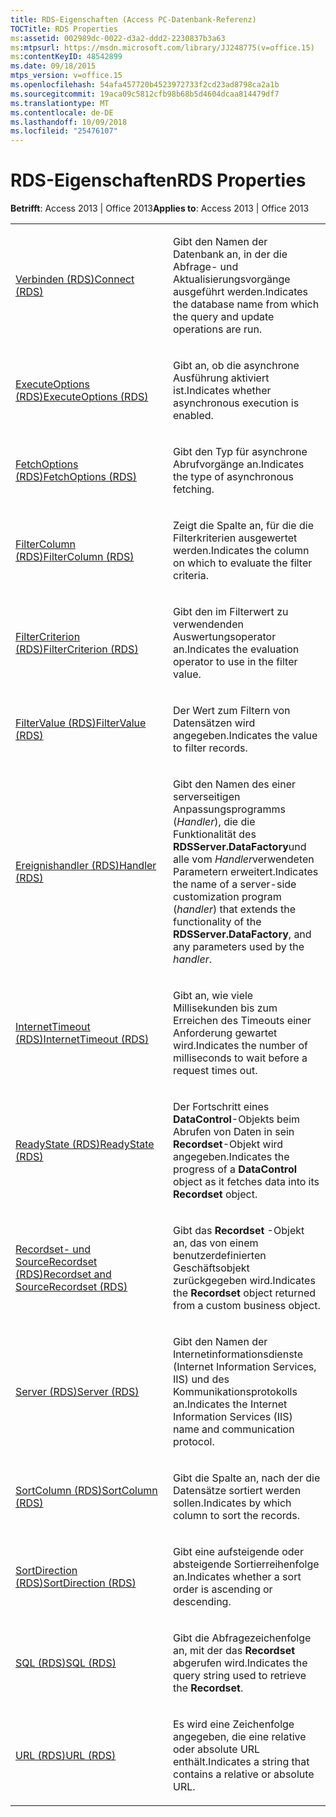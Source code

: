 ```yaml
---
title: RDS-Eigenschaften (Access PC-Datenbank-Referenz)
TOCTitle: RDS Properties
ms:assetid: 002989dc-0022-d3a2-ddd2-2230837b3a63
ms:mtpsurl: https://msdn.microsoft.com/library/JJ248775(v=office.15)
ms:contentKeyID: 48542899
ms.date: 09/18/2015
mtps_version: v=office.15
ms.openlocfilehash: 54afa457720b4523972733f2cd23ad8798ca2a1b
ms.sourcegitcommit: 19aca09c5812cfb98b68b5d4604dcaa814479df7
ms.translationtype: MT
ms.contentlocale: de-DE
ms.lasthandoff: 10/09/2018
ms.locfileid: "25476107"
---
```

# <a name="rds-properties"></a><span data-ttu-id="00f73-102">RDS-Eigenschaften</span><span class="sxs-lookup"><span data-stu-id="00f73-102">RDS Properties</span></span>


<span data-ttu-id="00f73-103">**Betrifft**: Access 2013 | Office 2013</span><span class="sxs-lookup"><span data-stu-id="00f73-103">**Applies to**: Access 2013 | Office 2013</span></span>

<table>
<colgroup>
<col style="width: 50%" />
<col style="width: 50%" />
</colgroup>
<tbody>
<tr class="odd">
<td><p><span data-ttu-id="00f73-104"><a href="connect-property-rds.md">Verbinden (RDS)</a></span><span class="sxs-lookup"><span data-stu-id="00f73-104"><a href="connect-property-rds.md">Connect (RDS)</a></span></span></p></td>
<td><p><span data-ttu-id="00f73-105">Gibt den Namen der Datenbank an, in der die Abfrage- und Aktualisierungsvorgänge ausgeführt werden.</span><span class="sxs-lookup"><span data-stu-id="00f73-105">Indicates the database name from which the query and update operations are run.</span></span></p></td>
</tr>
<tr class="even">
<td><p><span data-ttu-id="00f73-106"><a href="executeoptions-property-rds.md">ExecuteOptions (RDS)</a></span><span class="sxs-lookup"><span data-stu-id="00f73-106"><a href="executeoptions-property-rds.md">ExecuteOptions (RDS)</a></span></span></p></td>
<td><p><span data-ttu-id="00f73-107">Gibt an, ob die asynchrone Ausführung aktiviert ist.</span><span class="sxs-lookup"><span data-stu-id="00f73-107">Indicates whether asynchronous execution is enabled.</span></span></p></td>
</tr>
<tr class="odd">
<td><p><span data-ttu-id="00f73-108"><a href="fetchoptions-property-rds.md">FetchOptions (RDS)</a></span><span class="sxs-lookup"><span data-stu-id="00f73-108"><a href="fetchoptions-property-rds.md">FetchOptions (RDS)</a></span></span></p></td>
<td><p><span data-ttu-id="00f73-109">Gibt den Typ für asynchrone Abrufvorgänge an.</span><span class="sxs-lookup"><span data-stu-id="00f73-109">Indicates the type of asynchronous fetching.</span></span></p></td>
</tr>
<tr class="even">
<td><p><span data-ttu-id="00f73-110"><a href="filtercolumn-property-rds.md">FilterColumn (RDS)</a></span><span class="sxs-lookup"><span data-stu-id="00f73-110"><a href="filtercolumn-property-rds.md">FilterColumn (RDS)</a></span></span></p></td>
<td><p><span data-ttu-id="00f73-111">Zeigt die Spalte an, für die die Filterkriterien ausgewertet werden.</span><span class="sxs-lookup"><span data-stu-id="00f73-111">Indicates the column on which to evaluate the filter criteria.</span></span></p></td>
</tr>
<tr class="odd">
<td><p><span data-ttu-id="00f73-112"><a href="filtercriterion-property-rds.md">FilterCriterion (RDS)</a></span><span class="sxs-lookup"><span data-stu-id="00f73-112"><a href="filtercriterion-property-rds.md">FilterCriterion (RDS)</a></span></span></p></td>
<td><p><span data-ttu-id="00f73-113">Gibt den im Filterwert zu verwendenden Auswertungsoperator an.</span><span class="sxs-lookup"><span data-stu-id="00f73-113">Indicates the evaluation operator to use in the filter value.</span></span></p></td>
</tr>
<tr class="even">
<td><p><span data-ttu-id="00f73-114"><a href="filtervalue-property-rds.md">FilterValue (RDS)</a></span><span class="sxs-lookup"><span data-stu-id="00f73-114"><a href="filtervalue-property-rds.md">FilterValue (RDS)</a></span></span></p></td>
<td><p><span data-ttu-id="00f73-115">Der Wert zum Filtern von Datensätzen wird angegeben.</span><span class="sxs-lookup"><span data-stu-id="00f73-115">Indicates the value to filter records.</span></span></p></td>
</tr>
<tr class="odd">
<td><p><span data-ttu-id="00f73-116"><a href="handler-property-rds.md">Ereignishandler (RDS)</a></span><span class="sxs-lookup"><span data-stu-id="00f73-116"><a href="handler-property-rds.md">Handler (RDS)</a></span></span></p></td>
<td><p><span data-ttu-id="00f73-117">Gibt den Namen des einer serverseitigen Anpassungsprogramms (<em>Handler</em>), die die Funktionalität des <strong>RDSServer.DataFactory</strong>und alle vom <em>Handler</em>verwendeten Parametern erweitert.</span><span class="sxs-lookup"><span data-stu-id="00f73-117">Indicates the name of a server-side customization program (<em>handler</em>) that extends the functionality of the <strong>RDSServer.DataFactory</strong>, and any parameters used by the <em>handler</em>.</span></span></p></td>
</tr>
<tr class="even">
<td><p><span data-ttu-id="00f73-118"><a href="internettimeout-property-rds.md">InternetTimeout (RDS)</a></span><span class="sxs-lookup"><span data-stu-id="00f73-118"><a href="internettimeout-property-rds.md">InternetTimeout (RDS)</a></span></span></p></td>
<td><p><span data-ttu-id="00f73-119">Gibt an, wie viele Millisekunden bis zum Erreichen des Timeouts einer Anforderung gewartet wird.</span><span class="sxs-lookup"><span data-stu-id="00f73-119">Indicates the number of milliseconds to wait before a request times out.</span></span></p></td>
</tr>
<tr class="odd">
<td><p><span data-ttu-id="00f73-120"><a href="readystate-property-rds.md">ReadyState (RDS)</a></span><span class="sxs-lookup"><span data-stu-id="00f73-120"><a href="readystate-property-rds.md">ReadyState (RDS)</a></span></span></p></td>
<td><p><span data-ttu-id="00f73-121">Der Fortschritt eines <strong>DataControl</strong>-Objekts beim Abrufen von Daten in sein <strong>Recordset</strong>-Objekt wird angegeben.</span><span class="sxs-lookup"><span data-stu-id="00f73-121">Indicates the progress of a <strong>DataControl</strong> object as it fetches data into its <strong>Recordset</strong> object.</span></span></p></td>
</tr>
<tr class="even">
<td><p><span data-ttu-id="00f73-122"><a href="recordset-sourcerecordset-properties-rds.md">Recordset- und SourceRecordset (RDS)</a></span><span class="sxs-lookup"><span data-stu-id="00f73-122"><a href="recordset-sourcerecordset-properties-rds.md">Recordset and SourceRecordset (RDS)</a></span></span></p></td>
<td><p><span data-ttu-id="00f73-123">Gibt das <strong>Recordset</strong> -Objekt an, das von einem benutzerdefinierten Geschäftsobjekt zurückgegeben wird.</span><span class="sxs-lookup"><span data-stu-id="00f73-123">Indicates the <strong>Recordset</strong> object returned from a custom business object.</span></span></p></td>
</tr>
<tr class="odd">
<td><p><span data-ttu-id="00f73-124"><a href="server-property-rds.md">Server (RDS)</a></span><span class="sxs-lookup"><span data-stu-id="00f73-124"><a href="server-property-rds.md">Server (RDS)</a></span></span></p></td>
<td><p><span data-ttu-id="00f73-125">Gibt den Namen der Internetinformationsdienste (Internet Information Services, IIS) und des Kommunikationsprotokolls an.</span><span class="sxs-lookup"><span data-stu-id="00f73-125">Indicates the Internet Information Services (IIS) name and communication protocol.</span></span></p></td>
</tr>
<tr class="even">
<td><p><span data-ttu-id="00f73-126"><a href="sortcolumn-property-rds.md">SortColumn (RDS)</a></span><span class="sxs-lookup"><span data-stu-id="00f73-126"><a href="sortcolumn-property-rds.md">SortColumn (RDS)</a></span></span></p></td>
<td><p><span data-ttu-id="00f73-127">Gibt die Spalte an, nach der die Datensätze sortiert werden sollen.</span><span class="sxs-lookup"><span data-stu-id="00f73-127">Indicates by which column to sort the records.</span></span></p></td>
</tr>
<tr class="odd">
<td><p><span data-ttu-id="00f73-128"><a href="sortdirection-property-rds.md">SortDirection (RDS)</a></span><span class="sxs-lookup"><span data-stu-id="00f73-128"><a href="sortdirection-property-rds.md">SortDirection (RDS)</a></span></span></p></td>
<td><p><span data-ttu-id="00f73-129">Gibt eine aufsteigende oder absteigende Sortierreihenfolge an.</span><span class="sxs-lookup"><span data-stu-id="00f73-129">Indicates whether a sort order is ascending or descending.</span></span></p></td>
</tr>
<tr class="even">
<td><p><span data-ttu-id="00f73-130"><a href="https://msdn.microsoft.com/library/jj248989(v=office.15)">SQL (RDS)</a></span><span class="sxs-lookup"><span data-stu-id="00f73-130"><a href="https://msdn.microsoft.com/library/jj248989(v=office.15)">SQL (RDS)</a></span></span></p></td>
<td><p><span data-ttu-id="00f73-131">Gibt die Abfragezeichenfolge an, mit der das <strong>Recordset</strong> abgerufen wird.</span><span class="sxs-lookup"><span data-stu-id="00f73-131">Indicates the query string used to retrieve the <strong>Recordset</strong>.</span></span></p></td>
</tr>
<tr class="odd">
<td><p><span data-ttu-id="00f73-132"><a href="url-property-rds.md">URL (RDS)</a></span><span class="sxs-lookup"><span data-stu-id="00f73-132"><a href="url-property-rds.md">URL (RDS)</a></span></span></p></td>
<td><p><span data-ttu-id="00f73-133">Es wird eine Zeichenfolge angegeben, die eine relative oder absolute URL enthält.</span><span class="sxs-lookup"><span data-stu-id="00f73-133">Indicates a string that contains a relative or absolute URL.</span></span></p></td>
</tr>
</tbody>
</table>

